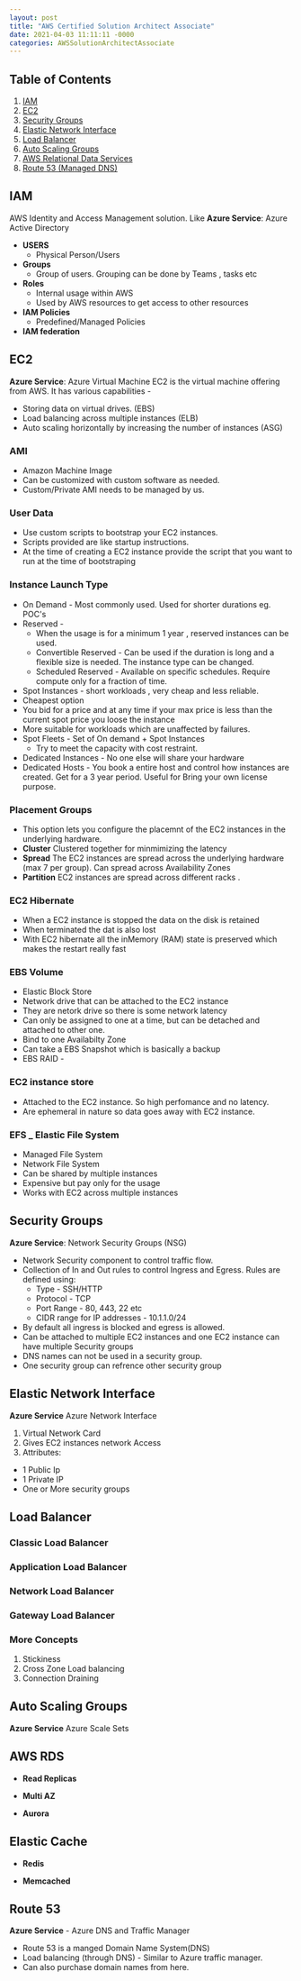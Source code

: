 ```yaml
---
layout: post
title: "AWS Certified Solution Architect Associate"
date: 2021-04-03 11:11:11 -0000
categories: AWSSolutionArchitectAssociate
---
```


## Table of Contents

1. [IAM](#iam)
2. [EC2](#ec2)
3. [Security Groups](#security-groups)
4. [Elastic Network Interface](#elastic-network-interface)
5. [Load Balancer](#load-balancer)
6. [Auto Scaling Groups](#auto-scaling-groups)
7. [AWS Relational Data Services](#aws-rds)
8. [Route 53 (Managed DNS)](#route-53)


## IAM

AWS Identity and Access Management solution. Like 
**Azure Service**: Azure Active Directory

* **USERS**
  * Physical Person/Users
* **Groups**
  * Group of users. Grouping can be done by Teams , tasks etc
* **Roles**
  * Internal usage within AWS 
  * Used by AWS resources to get access to other resources
* **IAM Policies**
  * Predefined/Managed Policies
* **IAM federation**

## EC2

**Azure Service**: Azure Virtual Machine
EC2 is the virtual machine offering from AWS. It has various capabilities -

* Storing data on virtual drives. (EBS)
* Load balancing across multiple instances (ELB)
* Auto scaling horizontally by increasing the number of instances (ASG)

### AMI
- Amazon Machine Image
- Can be customized with custom software as needed.
- Custom/Private AMI needs to be managed by us.

### User Data

* Use custom scripts to bootstrap your EC2 instances.
* Scripts provided are like startup instructions. 
* At the time of creating a EC2 instance provide the script that you want to run at the time of 
bootstraping

### Instance Launch Type

* On Demand - Most commonly used. Used for shorter durations eg. POC's
* Reserved - 
  * When the usage is for a minimum 1 year , reserved instances can be used.
  * Convertible Reserved - Can be used if the duration is long and a flexible size is needed. The instance type can be changed.
  * Scheduled Reserved - Available on specific schedules. Require compute only for a fraction of time.
* Spot Instances - short workloads , very cheap and less reliable.
 * Cheapest option
 * You bid for a price and at any time if your max price is less than the current spot price you loose the instance
 * More suitable for workloads which are unaffected by failures. 
* Spot Fleets - Set of On demand + Spot Instances
  * Try to meet the capacity with cost restraint.
* Dedicated Instances - No one else will share your hardware
* Dedicated Hosts - You book a entire host and control how instances are created. Get for a 3 year period. Useful for Bring your own license purpose.

### Placement Groups

* This option lets you configure the placemnt of the EC2 instances in the underlying hardware.
* **Cluster** Clustered together for minmimizing the latency
* **Spread**  The EC2 instances are spread across the underlying hardware (max 7 per group). Can spread across Availability Zones
* **Partition** EC2 instances are spread across different racks .

### EC2 Hibernate
- When a EC2 instance is stopped the data on the disk is retained 
- When terminated the dat is also lost
- With EC2 hibernate all the inMemory (RAM) state is preserved which makes the restart really fast

### EBS Volume
- Elastic Block Store
- Network drive that can be attached to the EC2 instance
- They are netork drive so there is some network latency
- Can only be assigned to one at a time, but can be detached and attached to other one.
- Bind to one Availabilty Zone
- Can take a EBS Snapshot which is basically a backup
- EBS RAID -

### EC2 instance store
- Attached to the EC2 instance. So high perfomance and no latency.
- Are ephemeral in nature so data goes away with EC2 instance.

### EFS _ Elastic File System
- Managed File System
- Network File System
- Can be shared by multiple instances
- Expensive but pay only for the usage
- Works with EC2 across multiple instances

## Security Groups 

**Azure Service**: Network Security Groups (NSG)

* Network Security component to control traffic flow.
* Collection of In and Out rules to control Ingress and Egress. Rules are defined using:
  * Type - SSH/HTTP
  * Protocol - TCP
  * Port Range - 80, 443, 22 etc
  * CIDR range for IP addresses - 10.1.1.0/24
* By default all ingress is blocked and egress is allowed.
* Can be attached to multiple EC2 instances and one EC2 instance can have multiple Security groups
* DNS names can not be used in a security group.
* One security group can refrence other security group

## Elastic Network Interface

**Azure Service**  Azure Network Interface

1. Virtual Network Card
2. Gives EC2 instances network Access
3. Attributes:
  - 1 Public Ip
  - 1 Private IP
  - One or More security groups



## Load Balancer


### Classic Load Balancer


### Application Load Balancer


### Network Load Balancer


### Gateway Load Balancer

### More Concepts

1. Stickiness
2. Cross Zone Load balancing
3. Connection Draining

## Auto Scaling Groups

**Azure Service** Azure Scale Sets

## AWS RDS

* **Read Replicas**

* **Multi AZ**

* **Aurora**

## Elastic Cache

* **Redis**

* **Memcached**

## Route 53

**Azure Service** - Azure DNS and Traffic Manager

* Route 53 is a manged Domain Name System(DNS)
* Load balancing (through DNS) - Similar to Azure traffic manager.
* Can also purchase domain names from here.